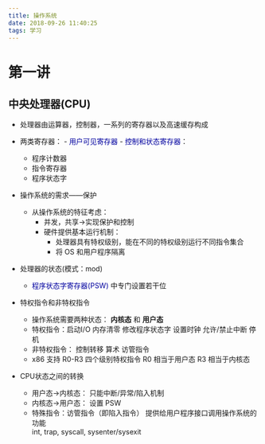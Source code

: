 ```yaml
---
title: 操作系统
date: 2018-09-26 11:40:25
tags: 学习
---
```


<!--more--> 

# 第一讲

## 中央处理器(CPU)

-	 处理器由运算器，控制器，一系列的寄存器以及高速缓存构成
-	 两类寄存器：
	-	<font color = 0x000000009ff>用户可见寄存器</font>
	-  <font color = 0x000000009ff>控制和状态寄存器</font>：
		-	程序计数器
		- 指令寄存器
		- 程序状态字

-	操作系统的需求——保护
	-	从操作系统的特征考虑：
		-	并发，共享->实现保护和控制
		- 	硬件提供基本运行机制：
			-	处理器具有特权级别，能在不同的特权级别运行不同指令集合
			-  将 OS 和用户程序隔离

-	处理器的状态(模式：mod)
	-	<font color = 0x000000009ff>程序状态字寄存器(PSW)</font> 中专门设置若干位

-	特权指令和非特权指令
	-	操作系统需要两种状态： **内核态** 和 **用户态**
	-  特权指令：启动I/O 内存清零 修改程序状态字 设置时钟 允许/禁止中断 停机
	-  非特权指令： 控制转移 算术 访管指令
	-  x86 支持 R0-R3 四个级别特权指令 R0 相当于用户态 R3 相当于内核态

-	CPU状态之间的转换
	-	用户态->内核态： 只能中断/异常/陷入机制
	- 	内核态->用户态： 设置 PSW
	-  特殊指令：访管指令（即陷入指令） 提供给用户程序接口调用操作系统的功能 <br> int, trap, syscall, sysenter/sysexit